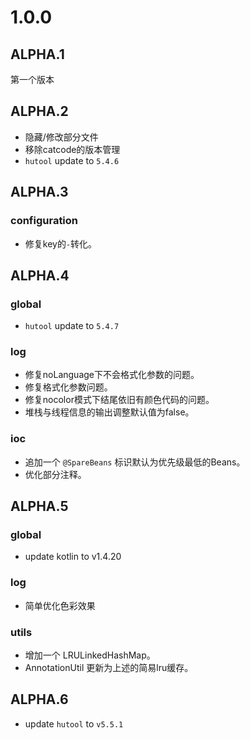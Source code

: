 # 1.0.0

## ALPHA.1
第一个版本

## ALPHA.2
- 隐藏/修改部分文件
- 移除catcode的版本管理
- `hutool` update to `5.4.6`

## ALPHA.3
### configuration 
- 修复key的`-`转化。

## ALPHA.4
### global
- `hutool` update to `5.4.7`
### log
- 修复noLanguage下不会格式化参数的问题。
- 修复格式化参数问题。
- 修复nocolor模式下结尾依旧有颜色代码的问题。
- 堆栈与线程信息的输出调整默认值为false。
### ioc 
- 追加一个 `@SpareBeans` 标识默认为优先级最低的Beans。
- 优化部分注释。

## ALPHA.5
### global
- update kotlin to v1.4.20

### log
- 简单优化色彩效果

### utils
- 增加一个 LRULinkedHashMap。
- AnnotationUtil 更新为上述的简易lru缓存。

## ALPHA.6
- update `hutool` to `v5.5.1`


